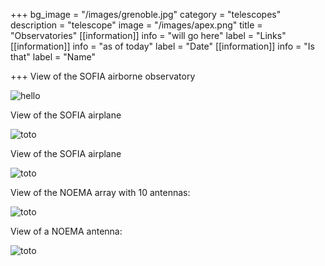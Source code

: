 +++
bg_image = "/images/grenoble.jpg"
category = "telescopes"
description = "telescope"
image = "/images/apex.png"
title = "Observatories"
[[information]]
info = "will go here"
label = "Links"
[[information]]
info = "as of today"
label = "Date"
[[information]]
info = "Is that"
label = "Name"

+++
View of the SOFIA airborne observatory

![hello](/images/sofia_1.jpg)

View of the SOFIA airplane

![toto](/images/sofia_2.jpg)

View of the SOFIA airplane

![toto](/images/sofia_3.jpg)

View of the NOEMA array with 10 antennas: 

![toto](/images/noema.jpg)

View of a NOEMA antenna:

![toto](/images/noema_2.jpg)
